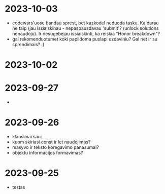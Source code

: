 # 2023-10-03
- codewars'uose bandau sprest, bet kazkodel neduoda tasku. Ka darau ne taip (jau issiaiskinau - nepaspausdavau 'submit'? (unlock solutions nenaudoju). Ir nesugebejau issiaiskinti, ka reiskia "Honor breakdown"?
- gal rekomenduotumet koki papildoma puslapi uzdaviniu? Gal net ir su sprendimais? :)
# 2023-10-02

# 2023-09-27
- 
# 2023-09-26
- klausimai sau:
- kuom skiriasi const ir let naudojimas?
- masyvo ir teksto koregavimo panasumai?
- objektu informacijos formavimas?

# 2023-09-25
- testas
